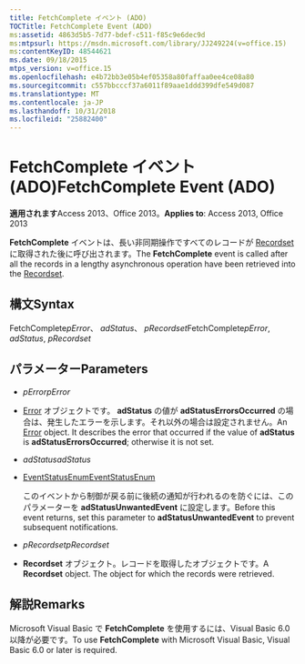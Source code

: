 ```yaml
---
title: FetchComplete イベント (ADO)
TOCTitle: FetchComplete Event (ADO)
ms:assetid: 4863d5b5-7d77-bdef-c511-f85c9e6dec9d
ms:mtpsurl: https://msdn.microsoft.com/library/JJ249224(v=office.15)
ms:contentKeyID: 48544621
ms.date: 09/18/2015
mtps_version: v=office.15
ms.openlocfilehash: e4b72bb3e05b4ef05358a80faffaa0ee4ce08a80
ms.sourcegitcommit: c557bbcccf37a6011f89aae1ddd399dfe549d087
ms.translationtype: MT
ms.contentlocale: ja-JP
ms.lasthandoff: 10/31/2018
ms.locfileid: "25882400"
---
```

# <a name="fetchcomplete-event-ado"></a><span data-ttu-id="979eb-102">FetchComplete イベント (ADO)</span><span class="sxs-lookup"><span data-stu-id="979eb-102">FetchComplete Event (ADO)</span></span>


<span data-ttu-id="979eb-103">**適用されます**Access 2013、Office 2013。</span><span class="sxs-lookup"><span data-stu-id="979eb-103">**Applies to**: Access 2013, Office 2013</span></span>


<span data-ttu-id="979eb-104">**FetchComplete** イベントは、長い非同期操作ですべてのレコードが [Recordset](recordset-object-ado.md) に取得された後に呼び出されます。</span><span class="sxs-lookup"><span data-stu-id="979eb-104">The **FetchComplete** event is called after all the records in a lengthy asynchronous operation have been retrieved into the [Recordset](recordset-object-ado.md).</span></span>

## <a name="syntax"></a><span data-ttu-id="979eb-105">構文</span><span class="sxs-lookup"><span data-stu-id="979eb-105">Syntax</span></span>

<span data-ttu-id="979eb-106">FetchComplete*pError*、 *adStatus*、 *pRecordset*</span><span class="sxs-lookup"><span data-stu-id="979eb-106">FetchComplete*pError*, *adStatus*, *pRecordset*</span></span>

## <a name="parameters"></a><span data-ttu-id="979eb-107">パラメーター</span><span class="sxs-lookup"><span data-stu-id="979eb-107">Parameters</span></span>

  - <span data-ttu-id="979eb-108">*pError*</span><span class="sxs-lookup"><span data-stu-id="979eb-108">*pError*</span></span>

  - <span data-ttu-id="979eb-p101">[Error](error-object-ado.md) オブジェクトです。 **adStatus** の値が **adStatusErrorsOccurred** の場合は、発生したエラーを示します。それ以外の場合は設定されません。</span><span class="sxs-lookup"><span data-stu-id="979eb-p101">An [Error](error-object-ado.md) object. It describes the error that occurred if the value of **adStatus** is **adStatusErrorsOccurred**; otherwise it is not set.</span></span>

  - <span data-ttu-id="979eb-111">*adStatus*</span><span class="sxs-lookup"><span data-stu-id="979eb-111">*adStatus*</span></span>

  - [<span data-ttu-id="979eb-112">EventStatusEnum</span><span class="sxs-lookup"><span data-stu-id="979eb-112">EventStatusEnum</span></span>](eventstatusenum.md)
    
    <span data-ttu-id="979eb-113">このイベントから制御が戻る前に後続の通知が行われるのを防ぐには、このパラメーターを **adStatusUnwantedEvent** に設定します。</span><span class="sxs-lookup"><span data-stu-id="979eb-113">Before this event returns, set this parameter to **adStatusUnwantedEvent** to prevent subsequent notifications.</span></span>

  - <span data-ttu-id="979eb-114">*pRecordset*</span><span class="sxs-lookup"><span data-stu-id="979eb-114">*pRecordset*</span></span>

  - <span data-ttu-id="979eb-p102">**Recordset** オブジェクト。レコードを取得したオブジェクトです。</span><span class="sxs-lookup"><span data-stu-id="979eb-p102">A **Recordset** object. The object for which the records were retrieved.</span></span>

## <a name="remarks"></a><span data-ttu-id="979eb-117">解説</span><span class="sxs-lookup"><span data-stu-id="979eb-117">Remarks</span></span>

<span data-ttu-id="979eb-118">Microsoft Visual Basic で **FetchComplete** を使用するには、Visual Basic 6.0 以降が必要です。</span><span class="sxs-lookup"><span data-stu-id="979eb-118">To use **FetchComplete** with Microsoft Visual Basic, Visual Basic 6.0 or later is required.</span></span>

